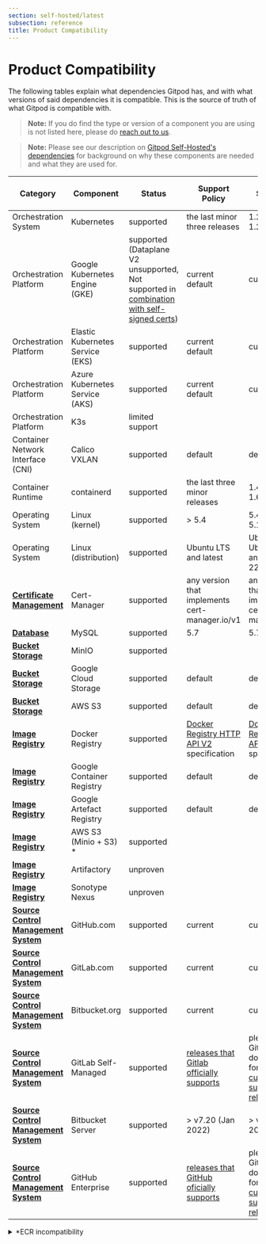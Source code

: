 ```yaml
---
section: self-hosted/latest
subsection: reference
title: Product Compatibility
---
```


<script context="module">
  export const prerender = true;
</script>

# Product Compatibility

The following tables explain what dependencies Gitpod has, and with what versions of said dependencies it is compatible. This is the source of truth of what Gitpod is compatible with.

> **Note:** If you do find the type or version of a component you are using is not listed here, please do [reach out to us](../../../contact/sales).

> **Note:** Please see our description on [Gitpod Self-Hosted's dependencies](./required-components) for background on why these components are needed and what they are used for.

<!-- Using a site like https://tableconvert.com/markdown-to-markdown helps facilitates working on this table. You can make your edits there and then copy paste it here -->

| **Category**                                                                                   | **Component**                    | **Status**                                                                                                                                    | **Support Policy**                                                                                                | **Currently Supported Versions**                                                                                                                      |
| ---------------------------------------------------------------------------------------------- | -------------------------------- | --------------------------------------------------------------------------------------------------------------------------------------------- | ----------------------------------------------------------------------------------------------------------------- | ----------------------------------------------------------------------------------------------------------------------------------------------------- |
| Orchestration System                                                                           | Kubernetes                       | supported                                                                                                                                     | the last minor three releases                                                                                     | 1.22, 1.23 and 1.24                                                                                                                                   |
| Orchestration Platform                                                                         | Google Kubernetes Engine (GKE)   | supported (Dataplane V2 unsupported, Not supported in [combination with self-signed certs](https://github.com/gitpod-io/gitpod/issues/11168)) | current default                                                                                                   | current default                                                                                                                                       |
| Orchestration Platform                                                                         | Elastic Kubernetes Service (EKS) | supported                                                                                                                                     | current default                                                                                                   | current default                                                                                                                                       |
| Orchestration Platform                                                                         | Azure Kubernetes Service (AKS)   | supported                                                                                                                                     | current default                                                                                                   | current default                                                                                                                                       |
| Orchestration Platform                                                                         | K3s                              | limited support                                                                                                                               |                                                                                                                   |
| Container Network Interface (CNI)                                                              | Calico VXLAN                     | supported                                                                                                                                     | default                                                                                                           | default                                                                                                                                               |
| Container Runtime                                                                              | containerd                       | supported                                                                                                                                     | the last three minor releases                                                                                     | 1.4, 1.5 and 1.6.                                                                                                                                     |
| Operating System                                                                               | Linux (kernel)                   | supported                                                                                                                                     | > 5.4                                                                                                             | 5.4 &gt x &gt 5.15                                                                                                                                    |
| Operating System                                                                               | Linux (distribution)             | supported                                                                                                                                     | Ubuntu LTS and latest                                                                                             | Ubuntu 18.04, Ubuntu 20.04 and Ubuntu 22.04                                                                                                           |
| [**Certificate Management**](./required-components#cert-manager)                               | Cert-Manager                     | supported                                                                                                                                     | any version that implements cert-manager.io/v1                                                                    | any version that implements cert-manager.io/v1                                                                                                        |
| [**Database**](./required-components#database)                                                 | MySQL                            | supported                                                                                                                                     | 5.7                                                                                                               | 5.7                                                                                                                                                   |
| [**Bucket Storage**](./required-components#bucket-storage)                                     | MinIO                            | supported                                                                                                                                     |                                                                                                                   |
| [**Bucket Storage**](./required-components#bucket-storage)                                     | Google Cloud Storage             | supported                                                                                                                                     | default                                                                                                           | default                                                                                                                                               |
| [**Bucket Storage**](./required-components#bucket-storage)                                     | AWS S3                           | supported                                                                                                                                     | default                                                                                                           | default                                                                                                                                               |
| [**Image Registry**](./required-components#image-registry)                                     | Docker Registry                  | supported                                                                                                                                     | [Docker Registry HTTP API V2](https://docs.docker.com/registry/spec/api/) specification                           | [Docker Registry HTTP API V2](https://docs.docker.com/registry/spec/api/) specification                                                               |
| [**Image Registry**](./required-components#image-registry)                                     | Google Container Registry        | supported                                                                                                                                     | default                                                                                                           | default                                                                                                                                               |
| [**Image Registry**](./required-components#image-registry)                                     | Google Artefact Registry         | supported                                                                                                                                     | default                                                                                                           | default                                                                                                                                               |
| [**Image Registry**](./required-components#image-registry)                                     | AWS S3 (Minio + S3) \*           | supported                                                                                                                                     |                                                                                                                   |
| [**Image Registry**](./required-components#image-registry)                                     | Artifactory                      | unproven                                                                                                                                      |                                                                                                                   |
| [**Image Registry**](./required-components#image-registry)                                     | Sonotype Nexus                   | unproven                                                                                                                                      |                                                                                                                   |
| [**Source Control Management System**](./required-components#source-control-management-system) | GitHub.com                       | supported                                                                                                                                     | current                                                                                                           | current                                                                                                                                               |
| [**Source Control Management System**](./required-components#source-control-management-system) | GitLab.com                       | supported                                                                                                                                     | current                                                                                                           | current                                                                                                                                               |
| [**Source Control Management System**](./required-components#source-control-management-system) | Bitbucket.org                    | supported                                                                                                                                     | current                                                                                                           | current                                                                                                                                               |
| [**Source Control Management System**](./required-components#source-control-management-system) | GitLab Self-Managed              | supported                                                                                                                                     | [releases that Gitlab officially supports](https://docs.gitlab.com/ee/policy/maintenance.html)                    | please see Gitlab's documentation for the [currently supported releases](https://about.gitlab.com/releases/categories/releases/)                      |
| [**Source Control Management System**](./required-components#source-control-management-system) | Bitbucket Server                 | supported                                                                                                                                     | > v7.20 (Jan 2022)                                                                                                | > v7.20 (Jan 2022)                                                                                                                                    |
| [**Source Control Management System**](./required-components#source-control-management-system) | GitHub Enterprise                | supported                                                                                                                                     | [releases that GitHub oficially supports](https://docs.github.com/en/enterprise-server@latest/admin/all-releases) | please refer to Github's documentation for [the currently supported releases](https://docs.github.com/en/enterprise-server@latest/admin/all-releases) |

<details>
  <summary  class="text-p-medium">*ECR incompatibility</summary>

Amazon Elastic Container Registry (ECR) does not implement this spec fully. The spec expects
that, if an image is pushed to a repository that doesn't exist, it creates the
repository before uploading the image. Amazon ECR does not do this - if the
repository doesn't exist, it will error on push.

To configure Gitpod to use Amazon, you will need to use the in-cluster
registry and configure it to use S3 storage as the backend storage.

```yaml
containerRegistry:
  inCluster: true
  s3storage:
    bucket: <name of bucket>
    certificate:
      kind: secret
      name: s3-storage-token
```

The secret expects to have two keys:

- `s3AccessKey`
- `s3SecretKey`

</details>

<!--  Team <> Component Responsibilities
**Category** | Team
---|---
 Orchestration System | Team Workspace
 Orchestration Platform | Team Workspace
 Container Network Interface (CNI) | Team Workspace
 Container Runtime | Team Workspace
 Operating System | Team Workspace
 Certificate Management| Team Workspace?
 Database| Team Webapp
 Bucket Storage| Team Workspace
 Image Registry Docker Registry |  Team Workspace
 Source Control Management System | Team Webapp
 -->
